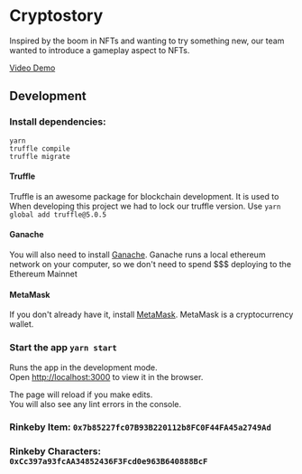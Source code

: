 # Cryptostory

Inspired by the boom in NFTs and wanting to try something new, our team wanted to introduce a gameplay aspect to NFTs.

[Video Demo](https://www.youtube.com/watch?v=n8q_2kQA4NM)

## Development

### Install dependencies:

```
yarn
truffle compile
truffle migrate
```

#### Truffle
Truffle is an awesome package for blockchain development.
It is used to 
When developing this project we had to lock our truffle version.
Use `yarn global add truffle@5.0.5`

#### Ganache
You will also need to install [Ganache](https://www.trufflesuite.com/ganache).
Ganache runs a local ethereum network on your computer, so we don't need to spend $$$ deploying to the Ethereum Mainnet

#### MetaMask
If you don't already have it, install [MetaMask](https://metamask.io/).
MetaMask is a cryptocurrency wallet.

### Start the app `yarn start`

Runs the app in the development mode.\
Open [http://localhost:3000](http://localhost:3000) to view it in the browser.

The page will reload if you make edits.\
You will also see any lint errors in the console.

### Rinkeby Item: `0x7b85227fc07B93B220112b8FC0F44FA45a2749Ad`


### Rinkeby Characters: `0xCc397a93fcAA34852436F3Fcd0e963B640888BcF`

